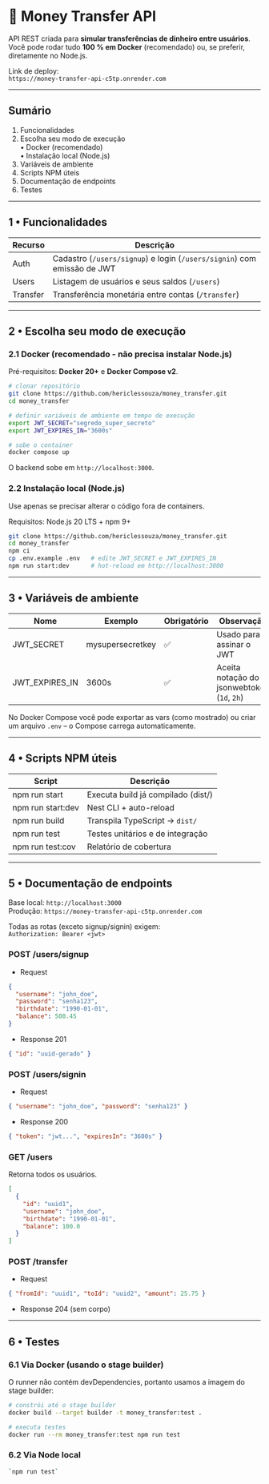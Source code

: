 # 💸 Money Transfer API

API REST criada para **simular transferências de dinheiro entre usuários**. Você pode rodar tudo **100 % em Docker** (recomendado) ou, se preferir, diretamente no Node.js.

Link de deploy:  
`https://money-transfer-api-c5tp.onrender.com`

---

## Sumário

1. Funcionalidades
2. Escolha seu modo de execução  
   • Docker (recomendado)  
   • Instalação local (Node.js)
3. Variáveis de ambiente
4. Scripts NPM úteis
5. Documentação de endpoints
6. Testes

---

## 1 • Funcionalidades

| Recurso  | Descrição                                                               |
| -------- | ----------------------------------------------------------------------- |
| Auth     | Cadastro (`/users/signup`) e login (`/users/signin`) com emissão de JWT |
| Users    | Listagem de usuários e seus saldos (`/users`)                           |
| Transfer | Transferência monetária entre contas (`/transfer`)                      |

---

## 2 • Escolha seu modo de execução

### 2.1 Docker (recomendado - não precisa instalar Node.js)

Pré-requisitos: **Docker 20+** e **Docker Compose v2**.

```bash
# clonar repositório
git clone https://github.com/hericlessouza/money_transfer.git
cd money_transfer

# definir variáveis de ambiente em tempo de execução
export JWT_SECRET="segredo_super_secreto"
export JWT_EXPIRES_IN="3600s"

# sobe o container
docker compose up
```

O backend sobe em `http://localhost:3000`.

### 2.2 Instalação local (Node.js)

Use apenas se precisar alterar o código fora de containers.

Requisitos: Node.js 20 LTS + npm 9+

```bash
git clone https://github.com/hericlessouza/money_transfer.git
cd money_transfer
npm ci
cp .env.example .env   # edite JWT_SECRET e JWT_EXPIRES_IN
npm run start:dev      # hot-reload em http://localhost:3000
```

---

## 3 • Variáveis de ambiente

| Nome           | Exemplo          | Obrigatório | Observação                                  |
| -------------- | ---------------- | ----------- | ------------------------------------------- |
| JWT_SECRET     | mysupersecretkey | ✅          | Usado para assinar o JWT                    |
| JWT_EXPIRES_IN | 3600s            | ✅          | Aceita notação do jsonwebtoken (`1d`, `2h`) |

No Docker Compose você pode exportar as vars (como mostrado) ou criar um arquivo `.env` – o Compose carrega automaticamente.

---

## 4 • Scripts NPM úteis

| Script            | Descrição                          |
| ----------------- | ---------------------------------- |
| npm run start     | Executa build já compilado (dist/) |
| npm run start:dev | Nest CLI + auto-reload             |
| npm run build     | Transpila TypeScript → `dist/`     |
| npm run test      | Testes unitários e de integração   |
| npm run test:cov  | Relatório de cobertura             |

---

## 5 • Documentação de endpoints

Base local: `http://localhost:3000`  
Produção: `https://money-transfer-api-c5tp.onrender.com`

Todas as rotas (exceto signup/signin) exigem:  
`Authorization: Bearer <jwt>`

### POST /users/signup

- Request

```json
{
  "username": "john_doe",
  "password": "senha123",
  "birthdate": "1990-01-01",
  "balance": 500.45
}
```

- Response 201

```json
{ "id": "uuid-gerado" }
```

### POST /users/signin

- Request

```json
{ "username": "john_doe", "password": "senha123" }
```

- Response 200

```json
{ "token": "jwt...", "expiresIn": "3600s" }
```

### GET /users

Retorna todos os usuários.

```json
[
  {
    "id": "uuid1",
    "username": "john_doe",
    "birthdate": "1990-01-01",
    "balance": 100.0
  }
]
```

### POST /transfer

- Request

```json
{ "fromId": "uuid1", "toId": "uuid2", "amount": 25.75 }
```

- Response 204 (sem corpo)

---

## 6 • Testes

### 6.1 Via Docker (usando o stage **builder**)

O runner não contém devDependencies, portanto usamos a imagem do stage builder:

```bash
# constrói até o stage builder
docker build --target builder -t money_transfer:test .

# executa testes
docker run --rm money_transfer:test npm run test
```

### 6.2 Via Node local

```bash
`npm run test`
```
